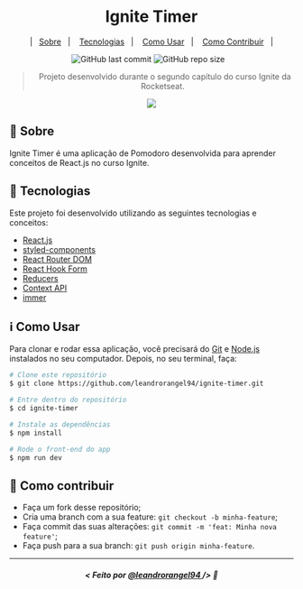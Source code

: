 <h1 align="center">Ignite Timer</h1>

<p align="center">
|&nbsp;&nbsp;&nbsp;<a href="#memo-sobre">Sobre</a>&nbsp;&nbsp;&nbsp;|&nbsp;&nbsp;&nbsp;
<a href="#rocket-tecnologias">Tecnologias</a>&nbsp;&nbsp;&nbsp;|&nbsp;&nbsp;&nbsp;
<a href="#information_source-como-usar">Como Usar</a>&nbsp;&nbsp;&nbsp;|&nbsp;&nbsp;&nbsp;
<a href="#thinking-como-contribuir">Como Contribuir</a>&nbsp;&nbsp;&nbsp;|
</p>

<p align="center">
    <img alt="GitHub last commit" src="https://img.shields.io/github/last-commit/leandrorangel94/ignite-timer?color=7159c1">
    <img alt="GitHub repo size" src="https://img.shields.io/github/repo-size/leandrorangel94/ignite-timer?color=7159c1">
    &nbsp;&nbsp;
</p>

<blockquote align="center">
&nbsp; Projeto desenvolvido durante o segundo capítulo do curso Ignite da Rocketseat.
</blockquote>

<p align="center">
<img src="https://github.com/leandrorangel94/ignite-timer/assets/39461509/35b33b8e-56b4-49fd-ae4f-2eb390b7a3dc">
</p>

## :memo: Sobre

Ignite Timer é uma aplicação de Pomodoro desenvolvida para aprender conceitos de React.js no curso Ignite.
## :rocket: Tecnologias

Este projeto foi desenvolvido utilizando as seguintes tecnologias e conceitos:

- [React.js](https://www.npmjs.com/package/json-server](https://react.dev/learn))
- [styled-components](https://blog.taller.net.br/introducao-ao-css-modules/)
- [React Router DOM](https://reactrouter.com/en/main/start/tutorial)
- [React Hook Form](https://react-hook-form.com/)
- [Reducers](https://react.dev/learn/extracting-state-logic-into-a-reducer)
- [Context API](https://legacy.reactjs.org/docs/context.html)
- [immer](https://immerjs.github.io/immer/)

## :information_source: Como Usar

Para clonar e rodar essa aplicação, você precisará do [Git](https://git-scm.com) e [Node.js](https://nodejs.org/pt-br/) instalados no seu computador. Depois, no seu terminal, faça:

```bash
# Clone este repositório
$ git clone https://github.com/leandrorangel94/ignite-timer.git

# Entre dentro do repositório
$ cd ignite-timer

# Instale as dependências
$ npm install

# Rode o front-end do app
$ npm run dev
```

## :thinking: Como contribuir

- Faça um fork desse repositório;
- Cria uma branch com a sua feature: `git checkout -b minha-feature`;
- Faça commit das suas alterações: `git commit -m 'feat: Minha nova feature'`;
- Faça push para a sua branch: `git push origin minha-feature`.

---

##### <p align="center"> <strong> < Feito por <a href="http://github.com/leandrorangel94"> @leandrorangel94  </a> /> </strong>  :wave:
